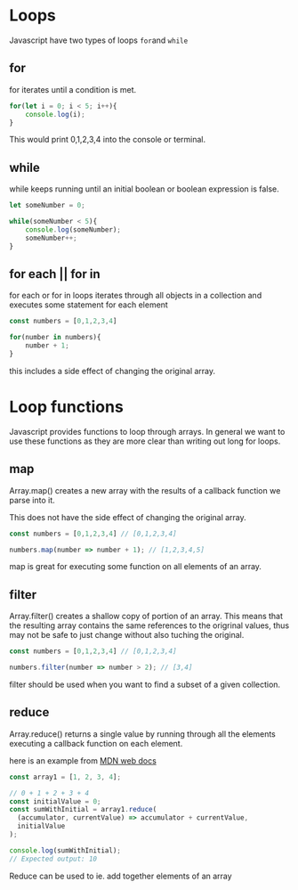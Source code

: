 # Loops

Javascript have two types of loops ```for```and ```while```

## for

for iterates until a condition is met.

``` javascript
for(let i = 0; i < 5; i++){
    console.log(i);
}
```

This would print 0,1,2,3,4 into the console or terminal.


## while

while keeps running until an initial boolean or boolean expression is false.

``` javascript 
let someNumber = 0;

while(someNumber < 5){
    console.log(someNumber);
    someNumber++;
}

```

## for each || for in
for each or for in loops iterates through all objects in a collection and executes some statement for each element

``` javascript
const numbers = [0,1,2,3,4]

for(number in numbers){
    number + 1;
}

```
this includes a side effect of changing the original array.

# Loop functions

Javascript provides functions to loop through arrays.
In general we want to use these functions as they are more clear than writing out long for loops.

## map

Array.map() creates a new array with the results of a callback function we parse into it.

This does not have the side effect of changing the original array.

``` javascript
const numbers = [0,1,2,3,4] // [0,1,2,3,4]

numbers.map(number => number + 1); // [1,2,3,4,5]

```

map is great for executing some function on all elements of an array.


## filter

Array.filter() creates a shallow copy of portion of an array. This means that the resulting array contains the same references to the origrinal values, thus may not be safe to just change without also tuching the original.

``` javascript
const numbers = [0,1,2,3,4] // [0,1,2,3,4]

numbers.filter(number => number > 2); // [3,4]

```

filter should be used when you want to find a subset of a given collection.


## reduce 

Array.reduce() returns a single value by running through all the elements executing a callback function on each element.

here is an example from [MDN web docs](https://developer.mozilla.org/en-US/docs/Web/JavaScript/Reference/Global_Objects/Array/reduce)

```javascript
const array1 = [1, 2, 3, 4];

// 0 + 1 + 2 + 3 + 4
const initialValue = 0;
const sumWithInitial = array1.reduce(
  (accumulator, currentValue) => accumulator + currentValue,
  initialValue
);

console.log(sumWithInitial);
// Expected output: 10

```

Reduce can be used to ie. add together elements of an array